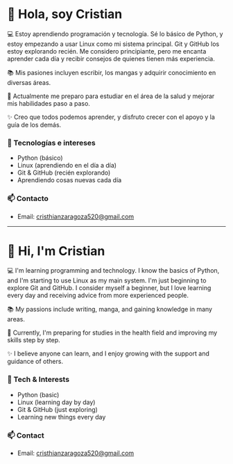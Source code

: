 # 👋 Hola, soy Cristian

💻 Estoy aprendiendo programación y tecnología. Sé lo básico de Python, y estoy empezando a usar Linux como mi sistema principal. Git y GitHub los estoy explorando recién. 
Me considero principiante, pero me encanta aprender cada día y recibir consejos de quienes tienen más experiencia.  

📚 Mis pasiones incluyen escribir, los mangas y adquirir conocimiento en diversas áreas.  

🌱 Actualmente me preparo para estudiar en el área de la salud y mejorar mis habilidades paso a paso.  

✨ Creo que todos podemos aprender, y disfruto crecer con el apoyo y la guía de los demás.  

### 🚀 Tecnologías e intereses
- Python (básico)  
- Linux (aprendiendo en el día a día)  
- Git & GitHub (recién explorando)  
- Aprendiendo cosas nuevas cada día  

### 📫 Contacto
- Email: cristhianzaragoza520@gmail.com

---

# 👋 Hi, I'm Cristian

💻 I'm learning programming and technology. I know the basics of Python, and I'm starting to use Linux as my main system. I'm just beginning to explore Git and GitHub. 
I consider myself a beginner, but I love learning every day and receiving advice from more experienced people.  

📚 My passions include writing, manga, and gaining knowledge in many areas.  

🌱 Currently, I'm preparing for studies in the health field and improving my skills step by step.  

✨ I believe anyone can learn, and I enjoy growing with the support and guidance of others.  

### 🚀 Tech & Interests
- Python (basic)  
- Linux (learning day by day)  
- Git & GitHub (just exploring)  
- Learning new things every day  

### 📫 Contact
- Email: cristhianzaragoza520@gmail.com
